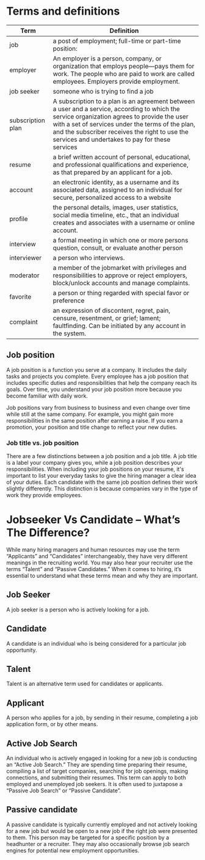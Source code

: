 # Terms and definitions

| Term              | Definition                                                                                                                                                                                                                                                                                           |
|-------------------|------------------------------------------------------------------------------------------------------------------------------------------------------------------------------------------------------------------------------------------------------------------------------------------------------|
| job               | a post of employment; full-time or part-time position:                                                                                                                                                                                                                                               |
| employer          | An employer is a person, company, or organization that employs people—pays them for work. The people who are paid to work are called employees. Employers provide employment.                                                                                                                        |
| job seeker        | someone who is trying to find a job                                                                                                                                                                                                                                                                  |
| subscription plan | A subscription to a plan is an agreement between a user and a service, according to which the service organization agrees to provide the user with a set of services under the terms of the plan, and the subscriber receives the right to use the services and undertakes to pay for these services |
| resume            | a brief written account of personal, educational, and professional qualifications and experience, as that prepared by an applicant for a job.                                                                                                                                                        |
| account           | an electronic identity, as a username and its associated data, assigned to an individual for secure, personalized access to a website                                                                                                                                                                |
| profile           | the personal details, images, user statistics, social media timeline, etc., that an individual creates and associates with a username or online account.                                                                                                                                             |
| interview         | a formal meeting in which one or more persons question, consult, or evaluate another person                                                                                                                                                                                                          |
| interviewer       | a person who interviews.                                                                                                                                                                                                                                                                             |
| moderator         | a member of the jobmarket with privileges and responsibilities to approve or reject employers, block/unlock accounts and manage complaints.                                                                                                                                                          |
| favorite          | a person or thing regarded with special favor or preference                                                                                                                                                                                                                                          |
| complaint         | an expression of discontent, regret, pain, censure, resentment, or grief; lament; faultfinding. Can be initiated by any account in the system.                                                                                                                                                       |

## Job position
A job position is a function you serve at a company. 
It includes the daily tasks and projects you complete. 
Every employee has a job position that includes specific duties and responsibilities that help the company reach its goals.
Over time, you understand your job position more because you become familiar with daily work. 

Job positions vary from business to business and even change over time while still at the same company. 
For example, you might gain more responsibilities in the same position after earning a raise. 
If you earn a promotion, your position and title change to reflect your new duties.

### Job title vs. job position
There are a few distinctions between a job position and a job title. 
A job title is a label your company gives you, while a job position describes your responsibilities.
When including your job positions on your resume, it's important to list your everyday tasks to give the
hiring manager a clear idea of your duties. Each candidate with the same job position defines 
their work slightly differently. This distinction is because companies vary in the type of work they provide employees.


# Jobseeker Vs Candidate – What’s The Difference?
While many hiring managers and human resources may use the term “Applicants” and “Candidates” interchangeably, they have very different meanings in the recruiting world. You may also hear your recruiter use the terms “Talent” and “Passive Candidates.” When it comes to hiring, it’s essential to understand what these terms mean and why they are important.

## Job Seeker
A job seeker is a person who is actively looking for a job.

## Candidate
A candidate is an individual who is being considered for a particular job opportunity.

## Talent
Talent is an alternative term used for candidates or applicants.

## Applicant
A person who applies for a job, by sending in their resume, completing a job application form, or by other means.

## Active Job Search
An individual who is actively engaged in looking for a new job is conducting an “Active Job Search.” They are spending time preparing their resume, compiling a list of target companies, searching for job openings, making connections, and submitting their resumes. This term can apply to both employed and unemployed job seekers. It is often used to juxtapose a “Passive Job Search” or “Passive Candidate”.

## Passive candidate
A passive candidate is typically currently employed and not actively looking for a new job but would be open to a new job if the right job were presented to them. This person may be targeted for a specific position by a headhunter or a recruiter. They may also occasionally browse job search engines for potential new employment opportunities.
